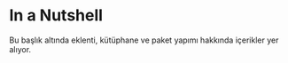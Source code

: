# In a Nutshell

Bu başlık altında eklenti, kütüphane ve paket yapımı hakkında içerikler yer alıyor.